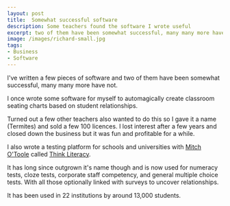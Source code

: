 ```yaml
---
layout: post
title:  Somewhat successful software
description: Some teachers found the software I wrote useful
excerpt: two of them have been somewhat successful, many many more have not
image: /images/richard-small.jpg
tags:
- Business
- Software
---
```


I've written a few pieces of software and two of them have been somewhat successful, many many more have not.

I once wrote some software for myself to automagically create classroom seating charts based on student relationships.

Turned out a few other teachers also wanted to do this so I gave it a name (Termites) and sold a few 100 licences. I lost interest after a few years and closed down the business but it was fun and profitable for a while.

I also wrote a testing platform for schools and universities with [Mitch O'Toole](http://www.newcastle.edu.au/profile/mitch-otoole) called [Think Literacy](https://app.thinkliteracy.com/).

It has long since outgrown it's name though and is now used for numeracy tests, cloze tests, corporate staff competency, and general multiple choice tests. With all those optionally linked with surveys to uncover relationships.

It has been used in 22 institutions by around 13,000 students.
